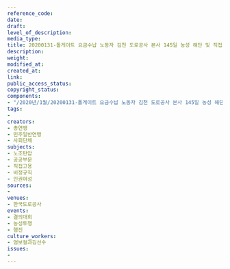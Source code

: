```yaml
---
reference_code: 
date: 
draft: 
level_of_description: 
media_type: 
title: 20200131-톨게이트 요금수납 노동자 김천 도로공사 본사 145일 농성 해단 및 직접고용 쟁취 결의대회
description: 
weight: 
modified_at: 
created_at: 
link: 
public_access_status: 
copyright_status: 
components:
- "/2020년/1월/20200131-톨게이트 요금수납 노동자 김천 도로공사 본사 145일 농성 해단 및 직접고용 쟁취 결의대회/_CTU8591.jpg"
tags:
- 
creators:
- 총연맹
- 민주일반연맹
- 사회단체
subjects:
- 노조탄압
- 공공부문
- 직접고용
- 비정규직
- 인권여성
sources:
- 
venues:
- 한국도로공사
events:
- 결의대회
- 농성투쟁
- 행진
culture_workers:
- 엄보컬과김선수
issues:
- 
---
```

